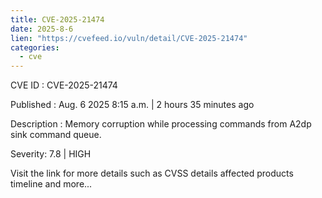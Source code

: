 ```yaml
--- 
title: CVE-2025-21474
date: 2025-8-6
lien: "https://cvefeed.io/vuln/detail/CVE-2025-21474"
categories:
  - cve
---
```


CVE ID : CVE-2025-21474

Published :  Aug. 6
2025
8:15 a.m. | 2 hours
35 minutes ago

Description : Memory corruption while processing commands from A2dp sink command queue.

Severity: 7.8 | HIGH

Visit the link for more details
such as CVSS details
affected products
timeline
and more...
